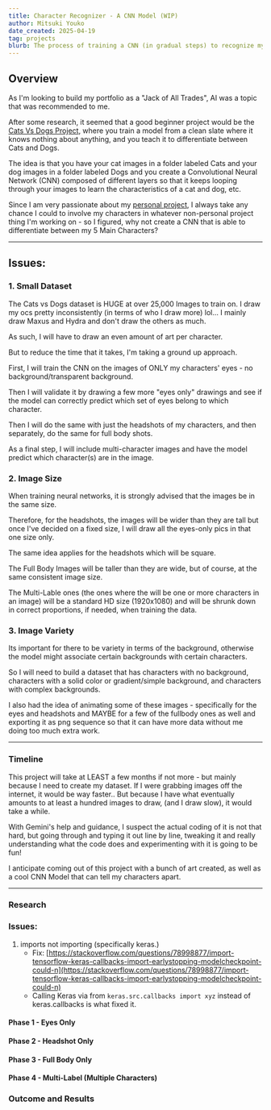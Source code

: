 ```yaml
---
title: Character Recognizer - A CNN Model (WIP)
author: Mitsuki Youko
date_created: 2025-04-19
tag: projects
blurb: The process of training a CNN (in gradual steps) to recognize my 5 OCs.
---
```


## Overview

As I'm looking to build my portfolio as a "Jack of All Trades", AI was a topic that was recommended to me.

After some research, it seemed that a good beginner project would be the [Cats Vs Dogs Project](https://www.kaggle.com/c/dogs-vs-cats), where you train a model from a clean slate where it knows nothing about anything, and you teach it to differentiate between Cats and Dogs.

The idea is that you have your cat images in a folder labeled Cats and your dog images in a folder labeled Dogs and you create a Convolutional Neural Network (CNN) composed of different layers so that it keeps looping through your images to learn the characteristics of a cat and dog, etc.

Since I am very passionate about my [personal project](https://mitsukiyouko555.wixsite.com/portfolio/personal-project), I always take any chance I could to involve my characters in whatever non-personal project thing I'm working on - so I figured, why not create a CNN that is able to differentiate between my 5 Main Characters?

---

## Issues: 

### 1. Small Dataset

The Cats vs Dogs dataset is HUGE at over 25,000 Images to train on. I draw my ocs pretty inconsistently (in terms of who I draw more) lol... I mainly draw Maxus and Hydra and don't draw the others as much.

As such, I will have to draw an even amount of art per character.

But to reduce the time that it takes, I'm taking a ground up approach.

First, I will train the CNN on the images of ONLY my characters' eyes - no background/transparent background.

Then I will validate it by drawing a few more "eyes only" drawings and see if the model can correctly predict which set of eyes belong to which character.

Then I will do the same with just the headshots of my characters, and then separately, do the same for full body shots.

As a final step, I will include multi-character images and have the model predict which character(s) are in the image.


### 2. Image Size

When training neural networks, it is strongly advised that the images be in the same size.

Therefore, for the headshots, the images will be wider than they are tall but once I've decided on a fixed size, I will draw all the eyes-only pics in that one size only.

The same idea applies for the headshots which will be square.

The Full Body Images will be taller than they are wide, but of course, at the same consistent image size.

The Multi-Lable ones (the ones where the will be one or more characters in an image) will be a standard HD size (1920x1080) and will be shrunk down in correct proportions, if needed, when training the data.

### 3. Image Variety

Its important for there to be variety in terms of the background, otherwise the model might associate certain backgrounds with certain characters.

So I will need to build a dataset that has characters with no background, characters with a solid color or gradient/simple background, and characters with complex backgrounds.

I also had the idea of animating some of these images - specifically for the eyes and headshots and MAYBE for a few of the fullbody ones as well and exporting it as png sequence so that it can have more data without me doing too much extra work.

---

### Timeline

This project will take at LEAST a few months if not more - but mainly because I need to create my dataset. If I were grabbing images off the internet, it would be way faster.. But because I have what eventually amounts to at least a hundred images to draw, (and I draw slow), it would take a while.

With Gemini's help and guidance, I suspect the actual coding of it is not that hard, but going through and typing it out line by line, tweaking it and really understanding what the code does and experimenting with it is going to be fun!

I anticipate coming out of this project with a bunch of art created, as well as a cool CNN Model that can tell my characters apart.

---

### Research

### Issues:
1. imports not importing (specifically keras.) 
    - Fix: [https://stackoverflow.com/questions/78998877/import-tensorflow-keras-callbacks-import-earlystopping-modelcheckpoint-could-n](https://stackoverflow.com/questions/78998877/import-tensorflow-keras-callbacks-import-earlystopping-modelcheckpoint-could-n)
    - Calling Keras via from `keras.src.callbacks import xyz` instead of keras.callbacks is what fixed it.

#### Phase 1 - Eyes Only


#### Phase 2 - Headshot Only



#### Phase 3 - Full Body Only



#### Phase 4 - Multi-Label (Multiple Characters)


### Outcome and Results